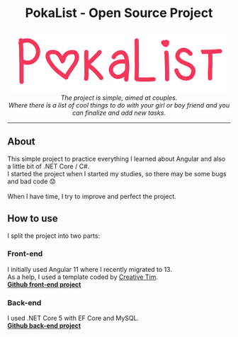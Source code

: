 <h1 align="center">PokaList - Open Source Project</h1>

<p align="center">
  <img src="pokalist.png" alt="pokalist-logo" width="487px" height="144px"/>
  <br>
  <i>The project is simple, aimed at couples.
    <br>Where there is a list of cool things to do with your girl or boy friend and you can finalize and add new tasks.</i>
  <br>
</p>

<hr>

## About

This simple project to practice everything I learned about Angular and also a little bit of .NET Core / C#.<br>
I started the project when I started my studies, so there may be some bugs and bad code :worried:
<br><br>
When I have time, I try to improve and perfect the project.

## How to use

I split the project into two parts:

### Front-end

I initially used Angular 11 where I recently migrated to 13.<br>
As a help, I used a template coded by [Creative Tim][creativetim].<br>
<b>[Github front-end project][frontend]</b>

### Back-end

I used .NET Core 5 with EF Core and MySQL.<br>
<b>[Github back-end project][backend]</b>


[frontend]: https://github.com/MichelFigueira/PokaListWeb
[backend]: https://github.com/MichelFigueira/PokaListApi
[creativetim]: https://www.creative-tim.com

